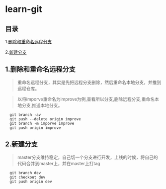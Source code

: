 # learn-git

## 目录
1.[删除和重命名远程分支](#删除和重命名远程分支)

2.[新建分支](#新建分支)

## 1.删除和重命名远程分支
> 重命名远程分支，其实是先把远程分支删除，然后重命名本地分支，并推到远程仓库。

>以将imporve重命名为improve为例,查看所以分支,删除远程分支,重命名本地分支,推送本地分支。

```
  git branch -av
  git push --delete origin improve
  git branch -m imporve improve
  git push origin improve
```

## 2.新建分支
> master分支维持稳定，自己切一个分支进行开发，上线的时候，将自己的代码合并到master上，并在master上打tag
```
  git branch dev
  git checkout dev
  git push origin dev
```



